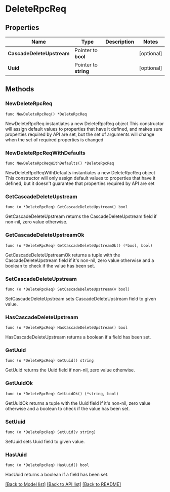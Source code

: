 # DeleteRpcReq

## Properties

Name | Type | Description | Notes
------------ | ------------- | ------------- | -------------
**CascadeDeleteUpstream** | Pointer to **bool** |  | [optional] 
**Uuid** | Pointer to **string** |  | [optional] 

## Methods

### NewDeleteRpcReq

`func NewDeleteRpcReq() *DeleteRpcReq`

NewDeleteRpcReq instantiates a new DeleteRpcReq object
This constructor will assign default values to properties that have it defined,
and makes sure properties required by API are set, but the set of arguments
will change when the set of required properties is changed

### NewDeleteRpcReqWithDefaults

`func NewDeleteRpcReqWithDefaults() *DeleteRpcReq`

NewDeleteRpcReqWithDefaults instantiates a new DeleteRpcReq object
This constructor will only assign default values to properties that have it defined,
but it doesn't guarantee that properties required by API are set

### GetCascadeDeleteUpstream

`func (o *DeleteRpcReq) GetCascadeDeleteUpstream() bool`

GetCascadeDeleteUpstream returns the CascadeDeleteUpstream field if non-nil, zero value otherwise.

### GetCascadeDeleteUpstreamOk

`func (o *DeleteRpcReq) GetCascadeDeleteUpstreamOk() (*bool, bool)`

GetCascadeDeleteUpstreamOk returns a tuple with the CascadeDeleteUpstream field if it's non-nil, zero value otherwise
and a boolean to check if the value has been set.

### SetCascadeDeleteUpstream

`func (o *DeleteRpcReq) SetCascadeDeleteUpstream(v bool)`

SetCascadeDeleteUpstream sets CascadeDeleteUpstream field to given value.

### HasCascadeDeleteUpstream

`func (o *DeleteRpcReq) HasCascadeDeleteUpstream() bool`

HasCascadeDeleteUpstream returns a boolean if a field has been set.

### GetUuid

`func (o *DeleteRpcReq) GetUuid() string`

GetUuid returns the Uuid field if non-nil, zero value otherwise.

### GetUuidOk

`func (o *DeleteRpcReq) GetUuidOk() (*string, bool)`

GetUuidOk returns a tuple with the Uuid field if it's non-nil, zero value otherwise
and a boolean to check if the value has been set.

### SetUuid

`func (o *DeleteRpcReq) SetUuid(v string)`

SetUuid sets Uuid field to given value.

### HasUuid

`func (o *DeleteRpcReq) HasUuid() bool`

HasUuid returns a boolean if a field has been set.


[[Back to Model list]](../README.md#documentation-for-models) [[Back to API list]](../README.md#documentation-for-api-endpoints) [[Back to README]](../README.md)


